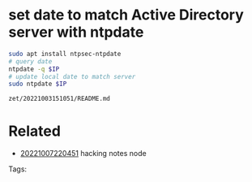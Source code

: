 # set date to match Active Directory server with ntpdate
```bash
sudo apt install ntpsec-ntpdate
# query date
ntpdate -q $IP
# update local date to match server
sudo ntpdate $IP
```

` zet/20221003151051/README.md `

# Related

- [20221007220451](/zet/20221007220451/README.md) hacking notes node


Tags:

    
